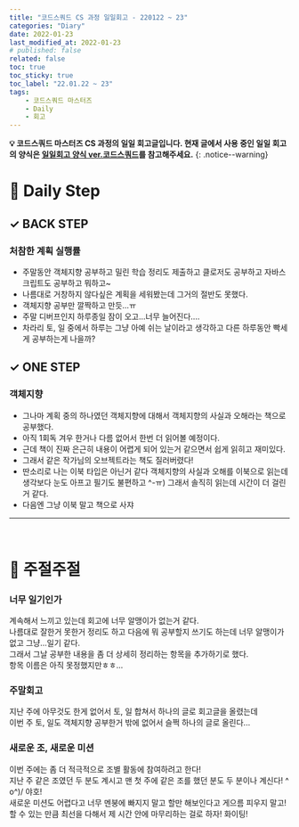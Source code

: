 ```yaml
---
title: "코드스쿼드 CS 과정 일일회고 - 220122 ~ 23"
categories: "Diary"
date: 2022-01-23
last_modified_at: 2022-01-23
# published: false
related: false
toc: true
toc_sticky: true
toc_label: "22.01.22 ~ 23"
tags:
    - 코드스쿼드 마스터즈
    - Daily
    - 회고
---
```

__💡 코드스쿼드 마스터즈 CS 과정의 일일 회고글입니다. 현재 글에서 사용 중인 일일 회고의 양식은 [<U>일일회고 양식 ver.코드스쿼드</U>](https://hemudi.github.io/diary/daily-retrospective-form/)를 참고해주세요.__
{: .notice--warning}

# __💭 Daily Step__
## __✓ BACK STEP__
### __처참한 계획 실행률__
- 주말동안 객체지향 공부하고 밀린 학습 정리도 제출하고 클로저도 공부하고 자바스크립트도 공부하고 뭐하고~
- 나름대로 거창하지 않다싶은 계획을 세워봤는데 그거의 절반도 못했다.
- 객체지향 공부만 깔짝하고 만듯...ㅠ
- 주말 디버프인지 하루종일 잠이 오고...너무 늘어진다....
- 차라리 토, 일 중에서 하루는 그냥 아예 쉬는 날이라고 생각하고 다른 하루동안 빡세게 공부하는게 나을까?

## __✓ ONE STEP__
### __객체지향__
- 그나마 계획 중의 하나였던 객체지향에 대해서 객체지향의 사실과 오해라는 책으로 공부했다.
- 아직 1회독 겨우 한거나 다름 없어서 한번 더 읽어볼 예정이다.
- 근데 책이 진짜 은근히 내용이 어렵게 되어 있는거 같으면서 쉽게 읽히고 재미있다.
- 그래서 같은 작가님의 오브젝트라는 책도 질러버렸다!
- 딴소리로 나는 이북 타입은 아닌거 같다 객체지향의 사실과 오해를 이북으로 읽는데 생각보다 눈도 아프고 필기도 불편하고 ^-ㅠ) 그래서 솔직히 읽는데 시간이 더 걸린거 같다.
- 다음엔 그냥 이북 말고 책으로 사쟈

---
<br>

# __💬 주절주절__
### __너무 일기인가__
계속해서 느끼고 있는데 회고에 너무 알맹이가 없는거 같다.  
나름대로 잘한거 못한거 정리도 하고 다음에 뭐 공부할지 쓰기도 하는데 너무 알맹이가 없고 그냥...일기 같다.  
그래서 그날 공부한 내용을 좀 더 상세히 정리하는 항목을 추가하기로 했다.  
항목 이름은 아직 못정했지만ㅎㅎ...  

### __주말회고__
지난 주에 아무것도 한게 없어서 토, 일 합쳐서 하나의 글로 회고글을 올렸는데  
이번 주 토, 일도 객체지향 공부한거 밖에 없어서 슬쩍 하나의 글로 올린다...  

### __새로운 조, 새로운 미션__
이번 주에는 좀 더 적극적으로 조별 활동에 참여하려고 한다!  
지난 주 같은 조였던 두 분도 계시고 맨 첫 주에 같은 조를 했던 분도 두 분이나 계신다! ^ o^)/ 야호!  
새로운 미션도 어렵다고 너무 멘붕에 빠지지 말고 할만 해보인다고 게으름 피우지 말고!  
할 수 있는 만큼 최선을 다해서 제 시간 안에 마무리하는 걸로 하자! 화이팅!  